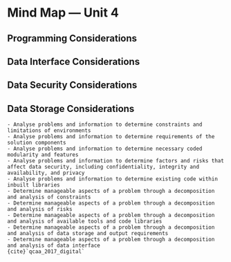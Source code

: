 # Mind Map &mdash; Unit 4

## Programming Considerations


## Data Interface Considerations


## Data Security Considerations


## Data Storage Considerations


```{admonition} Unit 4 subject matter covered:
- Analyse problems and information to determine constraints and limitations of environments
- Analyse problems and information to determine requirements of the solution components
- Analyse problems and information to determine necessary coded modularity and features
- Analyse problems and information to determine factors and risks that affect data security, including confidentiality, integrity and availability, and privacy
- Analyse problems and information to determine existing code within inbuilt libraries
- Determine manageable aspects of a problem through a decomposition and analysis of constraints
- Determine manageable aspects of a problem through a decomposition and analysis of risks
- Determine manageable aspects of a problem through a decomposition and analysis of available tools and code libraries
- Determine manageable aspects of a problem through a decomposition and analysis of data storage and output requirements
- Determine manageable aspects of a problem through a decomposition and analysis of data interface
{cite}`qcaa_2017_digital`
```